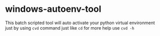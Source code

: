 # windows-autoenv-tool
This batch scripted tool will auto activate your python virtual environment just by using `cvd` command just like `cd` for more help use `cvd -h`
